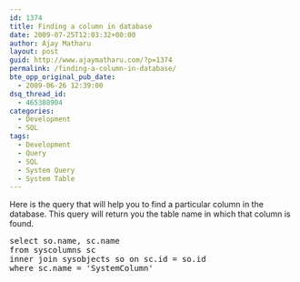 ```yaml
---
id: 1374
title: Finding a column in database
date: 2009-07-25T12:03:32+00:00
author: Ajay Matharu
layout: post
guid: http://www.ajaymatharu.com/?p=1374
permalink: /finding-a-column-in-database/
bte_opp_original_pub_date:
  - 2009-06-26 12:39:00
dsq_thread_id:
  - 465388904
categories:
  - Development
  - SQL
tags:
  - Development
  - Query
  - SQL
  - System Query
  - System Table
---
```

Here is the query that will help you to find a particular column in the database. This query will return you the table name in which that column is found.

<pre name="code" class="sql">select so.name, sc.name
from syscolumns sc
inner join sysobjects so on sc.id = so.id
where sc.name = 'SystemColumn'
</pre>